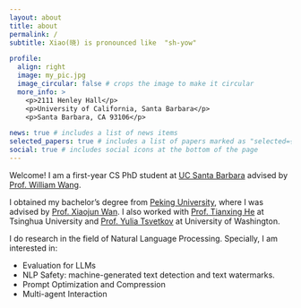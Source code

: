 ```yaml
---
layout: about
title: about
permalink: /
subtitle: Xiao(晓) is pronounced like  "sh-yow"

profile:
  align: right
  image: my_pic.jpg
  image_circular: false # crops the image to make it circular
  more_info: >
    <p>2111 Henley Hall</p>
    <p>University of California, Santa Barbara</p>
    <p>Santa Barbara, CA 93106</p>

news: true # includes a list of news items
selected_papers: true # includes a list of papers marked as "selected={true}"
social: true # includes social icons at the bottom of the page
---
```

Welcome! I am a first-year CS PhD student at [UC Santa Barbara](https://www.ucsb.edu/) advised by [Prof. William Wang](https://sites.cs.ucsb.edu/~william/).



I obtained my bachelor’s degree from [Peking University](https://english.pku.edu.cn/), where I was advised by [Prof. Xiaojun Wan](https://wanxiaojun.github.io/). I also worked with [Prof. Tianxing He](https://cloudygoose.github.io/) at Tsinghua University and [Prof. Yulia Tsvetkov](https://homes.cs.washington.edu/~yuliats/) at University of Washington.

I do research in the field of Natural Language Processing. Specially, I am interested in:
- Evaluation for LLMs
- NLP Safety: machine-generated text detection and text watermarks.
- Prompt Optimization and Compression 
- Multi-agent Interaction
 <!--
Put your address / P.O. box / other info right below your picture. You can also disable any of these elements by editing `profile` property of the YAML header of your `_pages/about.md`. Edit `_bibliography/papers.bib` and Jekyll will render your [publications page](/al-folio/publications/) automatically.

Link to your social media connections, too. This theme is set up to use [Font Awesome icons](https://fontawesome.com/) and [Academicons](https://jpswalsh.github.io/academicons/), like the ones below. Add your Facebook, Twitter, LinkedIn, Google Scholar, or just disable all of them.
-->